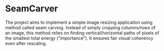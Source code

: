 # SeamCarver
The project aims to implement a simple image resizing application using method called seam carving. Instead of simply cropping columns/rows of an image, this method relies on finding vertical/horizontal paths of pixels of the smallest total energy (“importance”). It ensures fair visual coherency even after rescaling.
